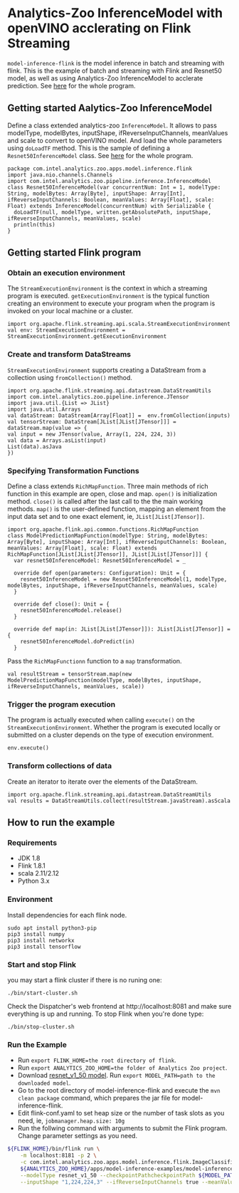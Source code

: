 # Analytics-Zoo InferenceModel with openVINO acclerating  on Flink Streaming 

`model-inference-flink` is the model inference in batch and streaming with flink. This is the example of batch and streaming with Flink and Resnet50 model, as well as using Analytics-Zoo InferenceModel to acclerate prediction. See [here](https://github.com/glorysdj/analytics-zoo/blob/imflink2/apps/model-inference-examples/model-inference-flink/src/main/scala/com/intel/analytics/zoo/apps/model/inference/flink/ImageClassificationStreaming.scala) for the whole program.

## Getting started Aalytics-Zoo InferenceModel
Define a class extended analytics-zoo `InferenceModel`. It allows to pass modelType, modelBytes, inputShape, ifReverseInputChannels, meanValues and scale to convert to openVINO model. And load the whole parameters using `doLoadTF` method.
This is the sample of defining a `Resnet50InferenceModel` class. See [here](https://github.com/glorysdj/analytics-zoo/blob/imflink2/apps/model-inference-examples/model-inference-flink/src/main/scala/com/intel/analytics/zoo/apps/model/inference/flink/Resnet50InferenceModel.scala) for the whole program.

```
package com.intel.analytics.zoo.apps.model.inference.flink
import java.nio.channels.Channels
import com.intel.analytics.zoo.pipeline.inference.InferenceModel
class Resnet50InferenceModel(var concurrentNum: Int = 1, modelType: String, modelBytes: Array[Byte], inputShape: Array[Int], ifReverseInputChannels: Boolean, meanValues: Array[Float], scale: Float) extends InferenceModel(concurrentNum) with Serializable {
  doLoadTF(null, modelType, written.getAbsolutePath, inputShape, ifReverseInputChannels, meanValues, scale)
  println(this)
}
```
 
## Getting started Flink program

### Obtain an execution environment 
The `StreamExecutionEnvironment` is the context in which a streaming program is executed. `getExecutionEnvironment` is the typical function creating an environment to execute your program when the program is invoked on your local machine or a cluster.
```
import org.apache.flink.streaming.api.scala.StreamExecutionEnvironment
val env: StreamExecutionEnvironment = StreamExecutionEnvironment.getExecutionEnvironment
```
### Create and transform DataStreams
`StreamExecutionEnvironment` supports creating a DataStream from a collection using `fromCollection()` method. 
```
import org.apache.flink.streaming.api.datastream.DataStreamUtils
import com.intel.analytics.zoo.pipeline.inference.JTensor
import java.util.{List => JList}
import java.util.Arrays
val dataStream: DataStream[Array[Float]] =  env.fromCollection(inputs)
val tensorStream: DataStream[JList[JList[JTensor]]] = dataStream.map(value => {
val input = new JTensor(value, Array(1, 224, 224, 3))
val data = Arrays.asList(input)
List(data).asJava
})
```
### Specifying Transformation Functions
Define a class extends `RichMapFunction`. Three main methods of rich function in this example are open, close and map. `open()` is initialization method. `close()` is called after the last call to the the main working methods. `map()` is the user-defined function, mapping an element from the input data set and to one exact element, ie, `JList[JList[JTensor]]`.
```
import org.apache.flink.api.common.functions.RichMapFunction
class ModelPredictionMapFunction(modelType: String, modelBytes: Array[Byte], inputShape: Array[Int], ifReverseInputChannels: Boolean, meanValues: Array[Float], scale: Float) extends RichMapFunction[JList[JList[JTensor]], JList[JList[JTensor]]] {
  var resnet50InferenceModel: Resnet50InferenceModel = _

  override def open(parameters: Configuration): Unit = {
    resnet50InferenceModel = new Resnet50InferenceModel(1, modelType, modelBytes, inputShape, ifReverseInputChannels, meanValues, scale)
  }

  override def close(): Unit = {
    resnet50InferenceModel.release()
  }

  override def map(in: JList[JList[JTensor]]): JList[JList[JTensor]] = {
    resnet50InferenceModel.doPredict(in)
  }
``` 
Pass the `RichMapFunctionn` function to a `map` transformation.
```
val resultStream = tensorStream.map(new ModelPredictionMapFunction(modelType, modelBytes, inputShape, ifReverseInputChannels, meanValues, scale))
``` 
### Trigger the program execution 
The program is actually executed when calling `execute()` on the `StreamExecutionEnvironment`. Whether the program is executed locally or submitted on a cluster depends on the type of execution environment.
```
env.execute()
```
### Transform collections of data
Create an iterator to iterate over the elements of the DataStream.
```
import org.apache.flink.streaming.api.datastream.DataStreamUtils
val results = DataStreamUtils.collect(resultStream.javaStream).asScala
```
## How to run the example
### Requirements
* JDK 1.8
* Flink 1.8.1
* scala 2.11/2.12
* Python 3.x

### Environment
Install dependencies for each flink node.
```
sudo apt install python3-pip
pip3 install numpy
pip3 install networkx
pip3 install tensorflow
```
### Start and stop Flink
you may start a flink cluster if there is no runing one:
```
./bin/start-cluster.sh
```
Check the Dispatcher's web frontend at http://localhost:8081 and make sure everything is up and running.
To stop Flink when you're done type:
```
./bin/stop-cluster.sh
```

### Run the Example
* Run `export FLINK_HOME=the root directory of flink`.
* Run `export ANALYTICS_ZOO_HOME=the folder of Analytics Zoo project`.
* Download [resnet_v1_50 model](http://download.tensorflow.org/models/resnet_v1_50_2016_08_28.tar.gz). Run `export MODEL_PATH=path to the downloaded model`.
* Go to the root directory of model-inference-flink and execute the `mvn clean package` command, which prepares the jar file for model-inference-flink.
* Edit flink-conf.yaml to set heap size or the number of task slots as you need, ie,  `jobmanager.heap.size: 10g`
* Run the follwing command with arguments to submit the Flink program. Change parameter settings as you need.

```bash
${FLINK_HOME}/bin/flink run \
    -m localhost:8181 -p 2 \
    -c com.intel.analytics.zoo.apps.model.inference.flink.ImageClassificationStreaming  \
    ${ANALYTICS_ZOO_HOME}/apps/model-inference-examples/model-inference-flink/target/model-inference-flink-0.1.0-SNAPSHOT-jar-with-dependencies.jar  \
    --modelType resnet_v1_50 --checkpointPathcheckpointPath ${MODEL_PATH}  \
    --inputShape "1,224,224,3" --ifReverseInputChannels true --meanValues "123.68,116.78,103.94" --scale 1
```

